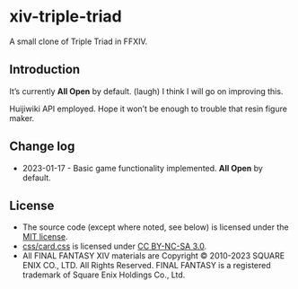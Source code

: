 # xiv-triple-triad
 A small clone of Triple Triad in FFXIV.

## Introduction

It’s currently **All Open** by default. (laugh) I think I will go on improving this.

Huijiwiki API employed. Hope it won’t be enough to trouble that resin figure maker.

## Change log

- 2023-01-17 - Basic game functionality implemented. **All Open** by default.

## License

- The source code (except where noted, see below) is licensed under the [MIT license](LICENSE.md#source-code-except-csscardcss).
- [css/card.css](css/card.css) is licensed under [CC BY-NC-SA 3.0](LICENSE.md#source-code-csscardcss).
- All FINAL FANTASY XIV materials are Copyright © 2010-2023 SQUARE ENIX CO., LTD. All Rights Reserved. FINAL FANTASY is a registered trademark of Square Enix Holdings Co., Ltd.
